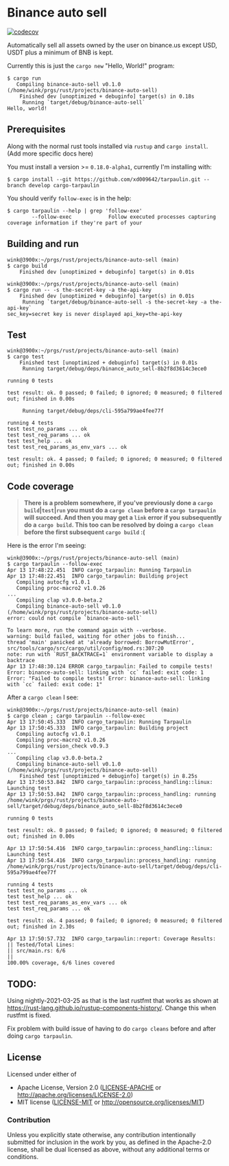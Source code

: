 # Binance auto sell
[![codecov](https://codecov.io/gh/winksaville/rust-binance-auto-sell/branch/main/graph/badge.svg?token=5l3L7yVGTj)](https://codecov.io/gh/winksaville/rust-binance-auto-sell)

Automatically sell all assets owned by the user on binance.us
except USD, USDT plus a minimum of BNB is kept.

Currently this is just the `cargo new` "Hello, World!" program:
```
$ cargo run
   Compiling binance-auto-sell v0.1.0 (/home/wink/prgs/rust/projects/binance-auto-sell)
    Finished dev [unoptimized + debuginfo] target(s) in 0.18s
     Running `target/debug/binance-auto-sell`
Hello, world!
```

## Prerequisites

Along with the normal rust tools installed via `rustup` and `cargo install`.
(Add more specific docs here)

You must install a version >= `0.18.0-alpha1`, currently I'm installing with:
```
$ cargo install --git https://github.com/xd009642/tarpaulin.git --branch develop cargo-tarpaulin
```

You should verify `follow-exec` is in the help:
```
$ cargo tarpaulin --help | grep 'follow-exe'
        --follow-exec            Follow executed processes capturing coverage information if they're part of your
```

## Building and run

```
wink@3900x:~/prgs/rust/projects/binance-auto-sell (main)
$ cargo build
    Finished dev [unoptimized + debuginfo] target(s) in 0.01s

wink@3900x:~/prgs/rust/projects/binance-auto-sell (main)
$ cargo run -- -s the-secret-key -a the-api-key
    Finished dev [unoptimized + debuginfo] target(s) in 0.01s
     Running `target/debug/binance-auto-sell -s the-secret-key -a the-api-key`
sec_key=secret key is never displayed api_key=the-api-key
```

## Test

```
wink@3900x:~/prgs/rust/projects/binance-auto-sell (main)
$ cargo test
    Finished test [unoptimized + debuginfo] target(s) in 0.01s
     Running target/debug/deps/binance_auto_sell-8b2f8d3614c3ece0

running 0 tests

test result: ok. 0 passed; 0 failed; 0 ignored; 0 measured; 0 filtered out; finished in 0.00s

     Running target/debug/deps/cli-595a799ae4fee77f

running 4 tests
test test_no_params ... ok
test test_req_params ... ok
test test_help ... ok
test test_req_params_as_env_vars ... ok

test result: ok. 4 passed; 0 failed; 0 ignored; 0 measured; 0 filtered out; finished in 0.00s
```

## Code coverage

> **There is a problem somewhere, if you've previously done a `cargo` `build`|`test`|`run`
> you must do a `cargo clean` before a `cargo tarpaulin` will succeed. And then you
> may get a `link` error if you subsequently do a `cargo build`. This too can be resolved
> by doing a `cargo clean` before the first subsequent `cargo build` :(**


Here is the error I'm seeing:
```
wink@3900x:~/prgs/rust/projects/binance-auto-sell (main)
$ cargo tarpaulin --follow-exec
Apr 13 17:48:22.451  INFO cargo_tarpaulin: Running Tarpaulin
Apr 13 17:48:22.451  INFO cargo_tarpaulin: Building project
   Compiling autocfg v1.0.1
   Compiling proc-macro2 v1.0.26
...
   Compiling clap v3.0.0-beta.2
   Compiling binance-auto-sell v0.1.0 (/home/wink/prgs/rust/projects/binance-auto-sell)
error: could not compile `binance-auto-sell`

To learn more, run the command again with --verbose.
warning: build failed, waiting for other jobs to finish...
thread 'main' panicked at 'already borrowed: BorrowMutError', src/tools/cargo/src/cargo/util/config/mod.rs:307:20
note: run with `RUST_BACKTRACE=1` environment variable to display a backtrace
Apr 13 17:48:30.124 ERROR cargo_tarpaulin: Failed to compile tests! Error: binance-auto-sell: linking with `cc` failed: exit code: 1
Error: "Failed to compile tests! Error: binance-auto-sell: linking with `cc` failed: exit code: 1"
```

After a `cargo clean` I see:
```
wink@3900x:~/prgs/rust/projects/binance-auto-sell (main)
$ cargo clean ; cargo tarpaulin --follow-exec
Apr 13 17:50:45.333  INFO cargo_tarpaulin: Running Tarpaulin
Apr 13 17:50:45.333  INFO cargo_tarpaulin: Building project
   Compiling autocfg v1.0.1
   Compiling proc-macro2 v1.0.26
   Compiling version_check v0.9.3
...
   Compiling clap v3.0.0-beta.2
   Compiling binance-auto-sell v0.1.0 (/home/wink/prgs/rust/projects/binance-auto-sell)
    Finished test [unoptimized + debuginfo] target(s) in 8.25s
Apr 13 17:50:53.842  INFO cargo_tarpaulin::process_handling::linux: Launching test
Apr 13 17:50:53.842  INFO cargo_tarpaulin::process_handling: running /home/wink/prgs/rust/projects/binance-auto-sell/target/debug/deps/binance_auto_sell-8b2f8d3614c3ece0

running 0 tests

test result: ok. 0 passed; 0 failed; 0 ignored; 0 measured; 0 filtered out; finished in 0.00s

Apr 13 17:50:54.416  INFO cargo_tarpaulin::process_handling::linux: Launching test
Apr 13 17:50:54.416  INFO cargo_tarpaulin::process_handling: running /home/wink/prgs/rust/projects/binance-auto-sell/target/debug/deps/cli-595a799ae4fee77f

running 4 tests
test test_no_params ... ok
test test_help ... ok
test test_req_params_as_env_vars ... ok
test test_req_params ... ok

test result: ok. 4 passed; 0 failed; 0 ignored; 0 measured; 0 filtered out; finished in 2.30s

Apr 13 17:50:57.732  INFO cargo_tarpaulin::report: Coverage Results:
|| Tested/Total Lines:
|| src/main.rs: 6/6
|| 
100.00% coverage, 6/6 lines covered
```

## TODO:

Using nightly-2021-03-25 as that is the last rustfmt that works as
shown at https://rust-lang.github.io/rustup-components-history/.
Change this when rustfmt is fixed.

Fix problem with build issue of having to do `cargo cleans` before
and after doing `cargo tarpaulin`.

## License

Licensed under either of

- Apache License, Version 2.0 ([LICENSE-APACHE](LICENSE-APACHE) or http://apache.org/licenses/LICENSE-2.0)
- MIT license ([LICENSE-MIT](LICENSE-MIT) or http://opensource.org/licenses/MIT)

### Contribution

Unless you explicitly state otherwise, any contribution intentionally submitted
for inclusion in the work by you, as defined in the Apache-2.0 license, shall
be dual licensed as above, without any additional terms or conditions.
